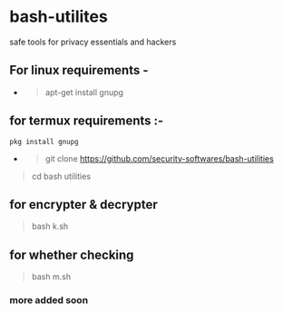 # bash-utilites
safe tools for privacy essentials and hackers 


## For linux requirements -
- >apt-get install gnupg

## for termux requirements :-
```
pkg install gnupg 
```



- >git clone https://github.com/security-softwares/bash-utilities

>cd bash utilities 


## for encrypter & decrypter

>bash k.sh

## for whether checking 

>bash m.sh


### more added soon
